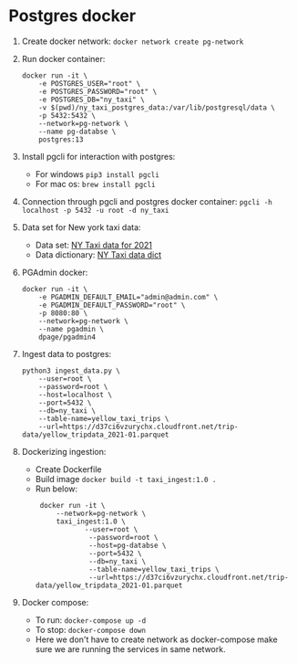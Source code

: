 # Postgres docker
1. Create docker network: `docker network create pg-network`

2. Run docker container:
    ```
    docker run -it \
        -e POSTGRES_USER="root" \
        -e POSTGRES_PASSWORD="root" \
        -e POSTGRES_DB="ny_taxi" \
        -v $(pwd)/ny_taxi_postgres_data:/var/lib/postgresql/data \
        -p 5432:5432 \
        --network=pg-network \
        --name pg-databse \
        postgres:13
    ```

3. Install pgcli for interaction with postgres: 
    - For windows `pip3 install pgcli`
    - For mac os: `brew install pgcli`

4. Connection through pgcli and postgres docker container: `pgcli -h localhost -p 5432 -u root -d ny_taxi`

5. Data set for New york taxi data:
    - Data set: [NY Taxi data for 2021](https://d37ci6vzurychx.cloudfront.net/trip-data/yellow_tripdata_2021-01.parquet)
    - Data dictionary: [NY Taxi data dict](https://www.nyc.gov/assets/tlc/downloads/pdf/data_dictionary_trip_records_yellow.pdf)

6. PGAdmin docker:
    ```
    docker run -it \
        -e PGADMIN_DEFAULT_EMAIL="admin@admin.com" \
        -e PGADMIN_DEFAULT_PASSWORD="root" \
        -p 8080:80 \
        --network=pg-network \
        --name pgadmin \
        dpage/pgadmin4
    ```

7. Ingest data to postgres:
    ```
    python3 ingest_data.py \
        --user=root \
        --password=root \
        --host=localhost \
        --port=5432 \
        --db=ny_taxi \
        --table-name=yellow_taxi_trips \
        --url=https://d37ci6vzurychx.cloudfront.net/trip-data/yellow_tripdata_2021-01.parquet
    ```

8. Dockerizing ingestion:
    -  Create Dockerfile
    -  Build image `docker build -t taxi_ingest:1.0 .`
    -  Run below:
       ```
        docker run -it \
            --network=pg-network \
            taxi_ingest:1.0 \
                   --user=root \
                    --password=root \
                    --host=pg-databse \
                    --port=5432 \
                    --db=ny_taxi \
                    --table-name=yellow_taxi_trips \
                    --url=https://d37ci6vzurychx.cloudfront.net/trip-data/yellow_tripdata_2021-01.parquet
       ```
9. Docker compose:
    -   To run: `docker-compose up -d`
    -   To stop: `docker-compose down`
    -   Here we don't have to create network as docker-compose make sure we are running the services in same network.
